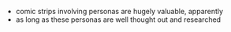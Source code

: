 - comic strips involving personas are hugely valuable, apparently
- as long as these personas are well thought out and researched